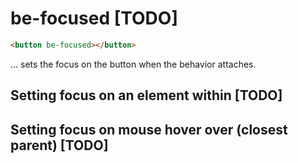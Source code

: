 # be-focused [TODO]

```html
<button be-focused></button>
```

... sets the focus on the button when the behavior attaches.

## Setting focus on an element within [TODO]

## Setting focus on mouse hover over (closest parent) [TODO]


